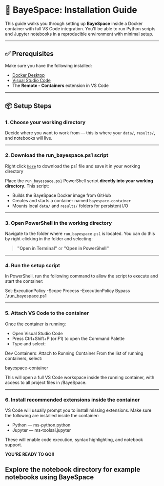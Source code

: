 # 🚀 BayeSpace: Installation Guide

This guide walks you through setting up **BayeSpace** inside a Docker container with full VS Code integration. You'll be able to run Python scripts and Jupyter notebooks in a reproducible environment with minimal setup.

---

## ✅ Prerequisites

Make sure you have the following installed:

- [Docker Desktop](https://www.docker.com/products/docker-desktop/)
- [Visual Studio Code](https://code.visualstudio.com/)
- The **Remote - Containers** extension in VS Code

---

## 📦 Setup Steps

### 1. Choose your working directory

Decide where you want to work from — this is where your `data/`, `results/`, and notebooks will live.

---

### 2. Download the run_bayespace.ps1 script

Right click [`here`](https://raw.githubusercontent.com/samcd22/BayeSpace/main/run_bayespace.ps1) to download the ps1 file and save it in your working directory

Place the `run_bayespace.ps1` PowerShell script **directly into your working directory**. This script:

- Builds the BayeSpace Docker image from GitHub
- Creates and starts a container named `bayespace-container`
- Mounts local `data/` and `results/` folders for persistent I/O

---

### 3. Open PowerShell in the working directory

Navigate to the folder where `run_bayespace.ps1` is located. You can do this by right-clicking in the folder and selecting:

> **"Open in Terminal"** or **"Open in PowerShell"**

---

### 4. Run the setup script

In PowerShell, run the following command to allow the script to execute and start the container:

Set-ExecutionPolicy -Scope Process -ExecutionPolicy Bypass
.\run_bayespace.ps1

---

### 5. Attach VS Code to the container

Once the container is running:

- Open Visual Studio Code
- Press Ctrl+Shift+P (or F1) to open the Command Palette
- Type and select:

Dev Containers: Attach to Running Container
From the list of running containers, select:

bayespace-container

This will open a full VS Code workspace inside the running container, with access to all project files in /BayeSpace.

---

### 6. Install recommended extensions inside the container

VS Code will usually prompt you to install missing extensions. Make sure the following are installed inside the container:

- Python — ms-python.python
- Jupyter — ms-toolsai.jupyter

These will enable code execution, syntax highlighting, and notebook support.

**YOU'RE READY TO GO!!**

## Explore the notebook directory for example notebooks using BayeSpace
